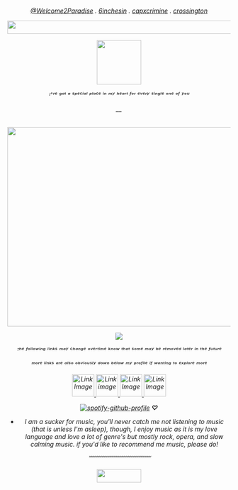<h6 align="center"> 
  
  [@Welcome2Paradise](https://github.com/Welcome2Paradise) . [6inchesin](https://github.com/6InchesIn) . [capxcrimine](https://github.com/capxcrimine) . [crossington](https://github.com/crossinton)


<p align="center">
  <img width="1000" height="30" src="https://files.catbox.moe/qxgoso.webp">
</p>

<p align="center">
 <img width="100" height="100" src="https://files.catbox.moe/v1sqf4.png">
</p>

ᴵ'ᵛᵉ ᵍᵒᵗ ᵃ ˢᵖᵉᶜⁱᵃˡ ᵖˡᵃᶜᵉ ⁱⁿ ᵐʸ ʰᵉᵃʳᵗ ᶠᵒʳ ᵉᵛᵉʳʸ ˢⁱⁿᵍˡᵉ ᵒⁿᵉ ᵒᶠ ʸᵒᵘ 

__

<h6 align="center"> 

<p align="center">
  <img width="550" height="450" src="https://files.catbox.moe/8vsqew.png">
</p>

![](https://komarev.com/ghpvc/?username=cheesewezz&color=lightgray)

ᵀʰᵉ ᶠᵒˡˡᵒʷⁱⁿᵍ ˡⁱⁿᵏˢ ᵐᵃʸ ᶜʰᵃⁿᵍᵉ ᵒᵛᵉʳᵗⁱᵐᵉ ᵏⁿᵒʷ ᵗʰᵃᵗ ˢᵒᵐᵉ ᵐᵃʸ ᵇᵉ ʳᵉᵐᵒᵛᵉᵈ ˡᵃᵗᵉʳ ⁱⁿ ᵗʰᵉ ᶠᵘᵗᵘʳᵉ

ᵐᵒʳᵉ ˡⁱⁿᵏˢ ᵃʳᵉ ᵃˡˢᵒ ᵒᵇᵛⁱᵒᵘˢˡʸ ᵈᵒʷⁿ ᵇᵉˡᵒʷ ᵐʸ ᵖʳᵒᶠⁱˡᵉ ⁱᶠ ʷᵃⁿᵗⁱⁿᵍ ᵗᵒ ᵉˣᵖˡᵒʳᵉ ᵐᵒʳᵉ 


 <a href="https://cheesewezz.carrd.co/">
        <img src="https://files.catbox.moe/6hghz0.png" width="50" height="50" alt="Link Image">
 </a> 

<a href="https://chezzits.straw.page/">
    <img src="https://files.catbox.moe/usfjnf.png" width="50" height="50" alt="Link image">
    </a> 

  <a href="https://www.patreon.com/c/user/posts?u=85089921">
     <img src="https://files.catbox.moe/fg4q4h.png" width="50" height="50" alt="Link Image">
 </a> 
 
  <a href="https://zxioide.atabook.org/">
        <img src="https://files.catbox.moe/dnbe98.png" width="50" height="50" alt="Link Image">
    </a>



[![spotify-github-profile](https://spotify-github-profile.kittinanx.com/api/view?uid=314lk5plcho6tynqye2qelu5zs5m&cover_image=true&theme=novatorem&show_offline=true&background_color=d1d4c9&interchange=true&bar_color=b9bca9&bar_color_cover=false)](https://spotify-github-profile.kittinanx.com/api/view?uid=314lk5plcho6tynqye2qelu5zs5m&redirect=true) **♡**


* I am a sucker for music, you'll never catch me not listening to music (that is unless I'm asleep), though, I enjoy music as it is my love language and love a lot of genre's but mostly rock, opera, and slow calming music.
 if you'd like to recommend me music, please do!

﹌﹌﹌﹌﹌﹌﹌﹌﹌﹌

<p align="center">
 <img width="100" height="30" src="https://files.catbox.moe/7sdgn6.webp">
</p>




